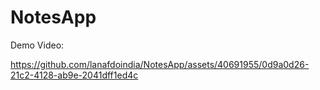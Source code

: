 # NotesApp

Demo Video:


https://github.com/lanafdoindia/NotesApp/assets/40691955/0d9a0d26-21c2-4128-ab9e-2041dff1ed4c

